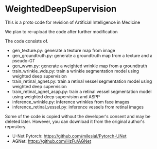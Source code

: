 # WeightedDeepSupervision

This is a proto code for revision of Artificial Intelligence in Medicine

We plan to re-upload the code after further modification

The code consists of.

- gen_texture.py: generate a texture map from image
- gen_groundtruth.py: generate a groundtruth map from a texture and a pseudo-GT
- gen_wwm.py: generate a weighted wrinkle map from a groundtruth
- train_wrinkle_wds.py: train a wrinkle segmentation model using weighted deep supervision
- train_retinal_agnet.py: train a retinal vessel segmentation model using weighted deep supervision
- train_retinal_agnet_aspp.py: train a retinal vessel segmentation model using weighted deep supervision and ASPP
- inference_wrinkle.py: inference wrinkles from face images
- inference_retinal_vessel.py: inference vessels from  retinal images

Some of the code is copied without the developer's consent and may be deleted later. However, you can download it from the original author's repository.
- U-Net Pytorch: https://github.com/milesial/Pytorch-UNet
- AGNet: https://github.com/HzFu/AGNet
